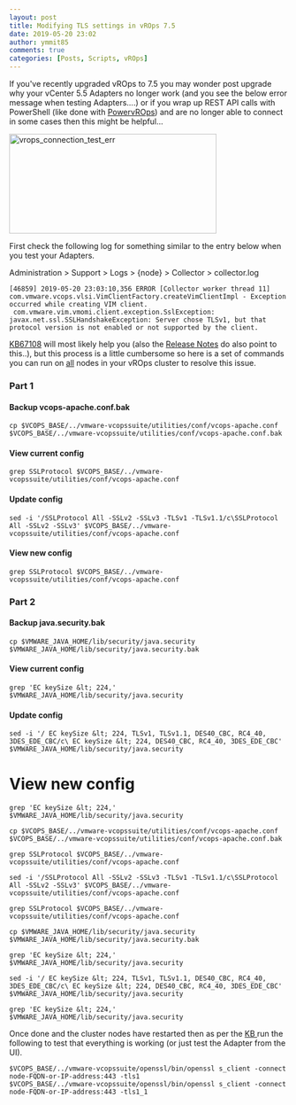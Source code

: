 ```yaml
---
layout: post
title: Modifying TLS settings in vROps 7.5
date: 2019-05-20 23:02
author: ymmit85
comments: true
categories: [Posts, Scripts, vROps]
---
```


If you've recently upgraded vROps to 7.5 you may wonder post upgrade why your vCenter 5.5 Adapters no longer work (and you see the below error message when testing Adapters....) or if you wrap up REST API calls with PowerShell (like done with <a href="https://github.com/ymmit85/PowervROps" target="_blank" rel="noopener">PowervROps</a>) and are no longer able to connect in some cases then this might be helpful...

<img class="  wp-image-395 aligncenter" src="https://ymmitsblog.files.wordpress.com/2019/05/vrops_connection_test_err.png" alt="vrops_connection_test_err" width="375" height="180" />

First check the following log for something similar to the entry below when you test your Adapters.

Administration > Support > Logs > {node} > Collector > collector.log

```
[46859] 2019-05-20 23:03:10,356 ERROR [Collector worker thread 11]  com.vmware.vcops.vlsi.VimClientFactory.createVimClientImpl - Exception occurred while creating VIM client.
 com.vmware.vim.vmomi.client.exception.SslException: javax.net.ssl.SSLHandshakeException: Server chose TLSv1, but that protocol version is not enabled or not supported by the client.
```

<a href="https://kb.vmware.com/s/article/67108" target="_blank" rel="noopener">KB67108</a> will most likely help you (also the <a href="https://docs.vmware.com/en/vRealize-Operations-Manager/7.5/rn/vRealize-Operations-Manager-75.html" target="_blank" rel="noopener">Release Notes</a> do also point to this..), but this process is a little cumbersome so here is a set of commands you can run on <span style="text-decoration:underline;">all</span> nodes in your vROps cluster to resolve this issue.

### Part 1
#### Backup vcops-apache.conf.bak
```
cp $VCOPS_BASE/../vmware-vcopssuite/utilities/conf/vcops-apache.conf $VCOPS_BASE/../vmware-vcopssuite/utilities/conf/vcops-apache.conf.bak
```

#### View current config
```
grep SSLProtocol $VCOPS_BASE/../vmware-vcopssuite/utilities/conf/vcops-apache.conf
```

#### Update config
```
sed -i '/SSLProtocol All -SSLv2 -SSLv3 -TLSv1 -TLSv1.1/c\SSLProtocol All -SSLv2 -SSLv3' $VCOPS_BASE/../vmware-vcopssuite/utilities/conf/vcops-apache.conf
```
#### View new config
```
grep SSLProtocol $VCOPS_BASE/../vmware-vcopssuite/utilities/conf/vcops-apache.conf
```

### Part 2
#### Backup java.security.bak
```
cp $VMWARE_JAVA_HOME/lib/security/java.security $VMWARE_JAVA_HOME/lib/security/java.security.bak
```

#### View current config
```
grep 'EC keySize &lt; 224,' $VMWARE_JAVA_HOME/lib/security/java.security
```

#### Update config
```
sed -i '/ EC keySize &lt; 224, TLSv1, TLSv1.1, DES40_CBC, RC4_40, 3DES_EDE_CBC/c\ EC keySize &lt; 224, DES40_CBC, RC4_40, 3DES_EDE_CBC' $VMWARE_JAVA_HOME/lib/security/java.security
```

# View new config
```
grep 'EC keySize &lt; 224,' $VMWARE_JAVA_HOME/lib/security/java.security

cp $VCOPS_BASE/../vmware-vcopssuite/utilities/conf/vcops-apache.conf $VCOPS_BASE/../vmware-vcopssuite/utilities/conf/vcops-apache.conf.bak

grep SSLProtocol $VCOPS_BASE/../vmware-vcopssuite/utilities/conf/vcops-apache.conf

sed -i '/SSLProtocol All -SSLv2 -SSLv3 -TLSv1 -TLSv1.1/c\SSLProtocol All -SSLv2 -SSLv3' $VCOPS_BASE/../vmware-vcopssuite/utilities/conf/vcops-apache.conf

grep SSLProtocol $VCOPS_BASE/../vmware-vcopssuite/utilities/conf/vcops-apache.conf

cp $VMWARE_JAVA_HOME/lib/security/java.security $VMWARE_JAVA_HOME/lib/security/java.security.bak

grep 'EC keySize &lt; 224,' $VMWARE_JAVA_HOME/lib/security/java.security

sed -i '/ EC keySize &lt; 224, TLSv1, TLSv1.1, DES40_CBC, RC4_40, 3DES_EDE_CBC/c\ EC keySize &lt; 224, DES40_CBC, RC4_40, 3DES_EDE_CBC' $VMWARE_JAVA_HOME/lib/security/java.security

grep 'EC keySize &lt; 224,' $VMWARE_JAVA_HOME/lib/security/java.security
```

Once done and the cluster nodes have restarted then as per the <a href="https://kb.vmware.com/s/article/67108" target="_blank" rel="noopener">KB </a>run the following to test that everything is working (or just test the Adapter from the UI).

```
$VCOPS_BASE/../vmware-vcopssuite/openssl/bin/openssl s_client -connect node-FQDN-or-IP-address:443 -tls1
$VCOPS_BASE/../vmware-vcopssuite/openssl/bin/openssl s_client -connect node-FQDN-or-IP-address:443 -tls1_1
```
